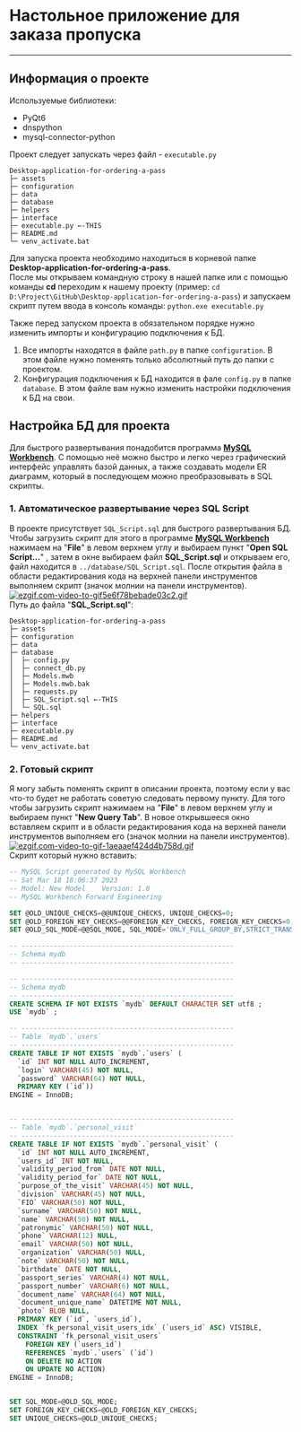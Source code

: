 # Настольное приложение для заказа пропуска
___
## Информация о проекте
Используемые библиотеки:
- PyQt6
- dnspython
- mysql-connector-python

Проект следует запускать через файл - `executable.py`
```
Desktop-application-for-ordering-a-pass
├─ assets
├─ configuration
├─ data
├─ database
├─ helpers
├─ interface
├─ executable.py ←-THIS
├─ README.md
└─ venv_activate.bat
```
Для запуска проекта необходимо находиться в корневой папке **Desktop-application-for-ordering-a-pass**.</br>
После мы открываем командную строку в нашей папке или с помощью команды **cd** переходим к нашему проекту (пример: `cd D:\Project\GitHub\Desktop-application-for-ordering-a-pass`) и запускаем скрипт путем ввода в консоль команды: `python.exe executable.py`

Также перед запуском проекта в обязательном порядке нужно изменить импорты и конфигурацию подключения к БД.
1. Все импорты находятся в файле `path.py` в папке `configuration`. В этом файле нужно поменять только абсолютный путь
до папки с проектом.
2. Конфигурация подключения к БД находится в фале `config.py` в папке `database`. В этом файле вам нужно изменить
настройки подключения к БД на свои.

## Настройка БД для проекта
Для быстрого развертывания понадобится программа [**MySQL Workbench**](https://www.mysql.com/products/workbench/). С помощью неё можно быстро и легко через графический интерфейс управлять базой данных, а также создавать модели ER диаграмм, который в последующем можно преобразовывать в SQL скрипты.

### 1. Автоматическое развертывание через SQL Script

В проекте присутствует `SQL_Script.sql` для быстрого развертывания БД. Чтобы загрузить скрипт для этого в программе 
[**MySQL Workbench**](https://www.mysql.com/products/workbench/) нажимаем на "**File**" в левом верхнем углу и выбираем
пункт "**Open SQL Script...**" , затем в окне выбираем файл **SQL_Script.sql** и открываем его, файл находится в
`../database/SQL_Script.sql`. После открытия файла
в области редактирования кода на верхней панели инструментов выполняем скрипт (значок молнии на панели инструментов).</br>
<a href="https://gifyu.com/image/SIp1X"><img src="https://s2.gifyu.com/images/ezgif.com-video-to-gif5e6f78bebade03c2.gif" alt="ezgif.com-video-to-gif5e6f78bebade03c2.gif" border="0" /></a></br>
Путь до файла "**SQL_Script.sql**":

```
Desktop-application-for-ordering-a-pass
├─ assets
├─ configuration
├─ data
├─ database
│  ├─ config.py
│  ├─ connect_db.py
│  ├─ Models.mwb
│  ├─ Models.mwb.bak
│  ├─ requests.py
│  ├─ SQL_Script.sql ←-THIS
│  └─ SQL.sql
├─ helpers
├─ interface
├─ executable.py
├─ README.md
└─ venv_activate.bat
```

### 2. Готовый скрипт

Я могу забыть поменять скрипт в описании проекта, поэтому если у вас что-то будет не работать советую следовать
первому пункту. Для того чтобы загрузить скрипт нажимаем на "**File**" в левом верхнем углу и выбираем пункт
"**New Query Tab**". В новое открывшееся окно вставляем скрипт и в области редактирования кода на верхней панели
инструментов выполняем его (значок молнии на панели инструментов).</br>
<a href="https://gifyu.com/image/SIpAJ"><img src="https://s2.gifyu.com/images/ezgif.com-video-to-gif-1aeaaef424d4b758d.gif" alt="ezgif.com-video-to-gif-1aeaaef424d4b758d.gif" border="0" /></a></br>
Скрипт который нужно вставить:

```sql
-- MySQL Script generated by MySQL Workbench
-- Sat Mar 18 18:06:37 2023
-- Model: New Model    Version: 1.0
-- MySQL Workbench Forward Engineering

SET @OLD_UNIQUE_CHECKS=@@UNIQUE_CHECKS, UNIQUE_CHECKS=0;
SET @OLD_FOREIGN_KEY_CHECKS=@@FOREIGN_KEY_CHECKS, FOREIGN_KEY_CHECKS=0;
SET @OLD_SQL_MODE=@@SQL_MODE, SQL_MODE='ONLY_FULL_GROUP_BY,STRICT_TRANS_TABLES,NO_ZERO_IN_DATE,NO_ZERO_DATE,ERROR_FOR_DIVISION_BY_ZERO,NO_ENGINE_SUBSTITUTION';

-- -----------------------------------------------------
-- Schema mydb
-- -----------------------------------------------------

-- -----------------------------------------------------
-- Schema mydb
-- -----------------------------------------------------
CREATE SCHEMA IF NOT EXISTS `mydb` DEFAULT CHARACTER SET utf8 ;
USE `mydb` ;

-- -----------------------------------------------------
-- Table `mydb`.`users`
-- -----------------------------------------------------
CREATE TABLE IF NOT EXISTS `mydb`.`users` (
  `id` INT NOT NULL AUTO_INCREMENT,
  `login` VARCHAR(45) NOT NULL,
  `password` VARCHAR(64) NOT NULL,
  PRIMARY KEY (`id`))
ENGINE = InnoDB;


-- -----------------------------------------------------
-- Table `mydb`.`personal_visit`
-- -----------------------------------------------------
CREATE TABLE IF NOT EXISTS `mydb`.`personal_visit` (
  `id` INT NOT NULL AUTO_INCREMENT,
  `users_id` INT NOT NULL,
  `validity_period_from` DATE NOT NULL,
  `validity_period_for` DATE NOT NULL,
  `purpose_of_the_visit` VARCHAR(45) NOT NULL,
  `division` VARCHAR(45) NOT NULL,
  `FIO` VARCHAR(50) NOT NULL,
  `surname` VARCHAR(50) NOT NULL,
  `name` VARCHAR(50) NOT NULL,
  `patronymic` VARCHAR(50) NOT NULL,
  `phone` VARCHAR(12) NULL,
  `email` VARCHAR(50) NOT NULL,
  `organization` VARCHAR(50) NULL,
  `note` VARCHAR(50) NOT NULL,
  `birthdate` DATE NOT NULL,
  `passport_series` VARCHAR(4) NOT NULL,
  `passport_number` VARCHAR(6) NOT NULL,
  `document_name` VARCHAR(64) NOT NULL,
  `document_unique_name` DATETIME NOT NULL,
  `photo` BLOB NULL,
  PRIMARY KEY (`id`, `users_id`),
  INDEX `fk_personal_visit_users_idx` (`users_id` ASC) VISIBLE,
  CONSTRAINT `fk_personal_visit_users`
    FOREIGN KEY (`users_id`)
    REFERENCES `mydb`.`users` (`id`)
    ON DELETE NO ACTION
    ON UPDATE NO ACTION)
ENGINE = InnoDB;


SET SQL_MODE=@OLD_SQL_MODE;
SET FOREIGN_KEY_CHECKS=@OLD_FOREIGN_KEY_CHECKS;
SET UNIQUE_CHECKS=@OLD_UNIQUE_CHECKS;
```
